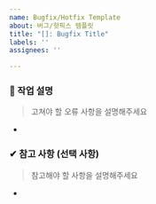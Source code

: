 ```yaml
---
name: Bugfix/Hotfix Template
about: 버그/핫픽스 템플릿
title: "[]: Bugfix Title"
labels: ''
assignees: ''

---
```


### 🐞 작업 설명
> 고쳐야 할 오류 사항을 설명해주세요

- 

### ✔︎ 참고 사항 (선택 사항)
> 참고해야 할 사항을 설명해주세요

-
